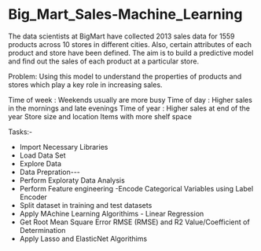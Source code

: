 # Big_Mart_Sales-Machine_Learning
The data scientists at BigMart have collected 2013 sales data for 1559 products across 10 stores in different cities. Also, certain attributes of each product and store have been defined. The aim is to build a predictive model and find out the sales of each product at a particular store.

Problem:
Using this model to understand the properties of products and stores which play a key role in increasing sales.

Time of week : Weekends usually are more busy
Time of day : Higher sales in the mornings and late evenings
Time of year : Higher sales at end of the year
Store size and location
Items with more shelf space

Tasks:-
* Import Necessary Libraries
* Load Data Set
* Explore Data
* Data Prepration---
* Perform Exploraty Data Analysis
* Perform Feature engineering -Encode Categorical Variables using Label Encoder
* Split dataset in training and test datasets
* Apply MAchine Learning Algorithims - Linear Regression
* Get Root Mean Square Error RMSE (RMSE) and R2 Value/Coefficient of Determination
* Apply Lasso and ElasticNet Algorithims

